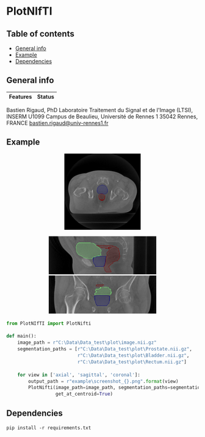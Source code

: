 # PlotNIfTI

## Table of contents

* [General info](#general-info)
* [Example](#example)
* [Dependencies](#dependencies)

## General info

| Features                                    | Status              |
|---------------------------------------------|---------------------|

Bastien Rigaud, PhD Laboratoire Traitement du Signal et de l'Image (LTSI), INSERM U1099 Campus de Beaulieu, Université
de Rennes 1 35042 Rennes, FRANCE bastien.rigaud@univ-rennes1.fr

## Example

<p align="center">
<img src="example/screenshot_axial.png" height=200>    
</p>

<p align="center">
<img src="example/screenshot_sagittal.png" height=100>
<img src="example/screenshot_coronal.png" height=100>
</p>

```python
from PlotNIfTI import PlotNifti

def main():
    image_path = r"C:\Data\Data_test\plot\image.nii.gz"
    segmentation_paths = [r"C:\Data\Data_test\plot\Prostate.nii.gz",
                          r"C:\Data\Data_test\plot\Bladder.nii.gz",
                          r"C:\Data\Data_test\plot\Rectum.nii.gz"]

    for view in ['axial', 'sagittal', 'coronal']:
        output_path = r"example\screenshot_{}.png".format(view)
        PlotNifti(image_path=image_path, segmentation_paths=segmentation_paths, output_path=output_path, view=view,
                  get_at_centroid=True)
```

## Dependencies

```
pip install -r requirements.txt
```
